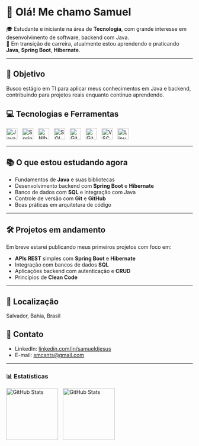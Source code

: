# 👋 Olá! Me chamo Samuel

🎓 Estudante e iniciante na área de **Tecnologia**, com grande interesse em desenvolvimento de software, backend com Java.  
🚀 Em transição de carreira, atualmente estou aprendendo e praticando **Java**, **Spring Boot**, **Hibernate**.

---

## 🎯 Objetivo
Busco estágio em TI para aplicar meus conhecimentos em Java e backend, contribuindo para projetos reais enquanto continuo aprendendo.

## 💻 Tecnologias e Ferramentas

<!-- Tecnologias que uso/estudo -->
<img 
    align="left" 
    alt="Java" 
    title="Java"
    width="30px" 
    style="padding-right: 10px;" 
    src="https://cdn.jsdelivr.net/gh/devicons/devicon@latest/icons/java/java-original.svg" 
/>
<img 
    align="left" 
    alt="Spring Boot" 
    title="Spring Boot"
    width="30px" 
    style="padding-right: 10px;" 
    src="https://cdn.jsdelivr.net/gh/devicons/devicon@latest/icons/spring/spring-original.svg" 
/>
<img 
    align="left" 
    alt="Hibernate" 
    title="Hibernate"
    width="30px" 
    style="padding-right: 10px;" 
    src="https://cdn.jsdelivr.net/gh/devicons/devicon@latest/icons/hibernate/hibernate-plain.svg" 
/>
<img 
    align="left" 
    alt="SQL" 
    title="SQL"
    width="30px" 
    style="padding-right: 10px;" 
    src="https://cdn.jsdelivr.net/gh/devicons/devicon@latest/icons/mysql/mysql-original.svg" 
/>
<img 
    align="left" 
    alt="Git" 
    title="Git"
    width="30px" 
    style="padding-right: 10px;" 
    src="https://cdn.jsdelivr.net/gh/devicons/devicon@latest/icons/git/git-original.svg" 
/>
<img 
    align="left" 
    alt="GitHub" 
    title="GitHub"
    width="30px" 
    style="padding-right: 10px;" 
    src="https://cdn.jsdelivr.net/gh/devicons/devicon@latest/icons/github/github-original.svg" 
/>
<img 
    align="left" 
    alt="VSCode" 
    title="Visual Studio Code"
    width="30px" 
    style="padding-right: 10px;" 
    src="https://cdn.jsdelivr.net/gh/devicons/devicon@latest/icons/vscode/vscode-original.svg" 
/>
<img 
    align="left" 
    alt="Linux" 
    title="Linux"
    width="30px" 
    style="padding-right: 10px;" 
    src="https://cdn.jsdelivr.net/gh/devicons/devicon@latest/icons/linux/linux-original.svg" 
/>
<br/>
<br/>

---

## 📚 O que estou estudando agora

- Fundamentos de **Java** e suas bibliotecas
- Desenvolvimento backend com **Spring Boot** e **Hibernate**
- Banco de dados com **SQL** e integração com Java
- Controle de versão com **Git** e **GitHub**
- Boas práticas em arquitetura de código

---

## 🛠 Projetos em andamento

Em breve estarei publicando meus primeiros projetos com foco em:
- **APIs REST** simples com **Spring Boot** e **Hibernate**
- Integração com bancos de dados **SQL**
- Aplicações backend com autenticação e **CRUD**
- Princípios de **Clean Code**

---

## 📍 Localização
Salvador, Bahia, Brasil

## 📧 Contato
- LinkedIn: [linkedin.com/in/samueldjesus](https://linkedin.com/in/samueldjesus)  
- E-mail: smcsnts@gmail.com  

---

### 📊 Estatísticas

<p>
  <img 
    align="left" 
    alt="GitHub Stats" 
    height="140"
    style="padding-right: 10px;" 
    src="https://github-readme-stats.vercel.app/api?username=samueldjesus&show_icons=true&theme=tokyonight&include_all_commits=true&locale=pt-br" 
  />

  <img 
    align="left" 
    alt="GitHub Stats" 
    height="140"
    src="https://github-readme-stats.vercel.app/api/top-langs/?username=samueldjesus&theme=tokyonight&layout=compact&custom_title=Tecnologias&langs_count=9" 
  />
</p>
